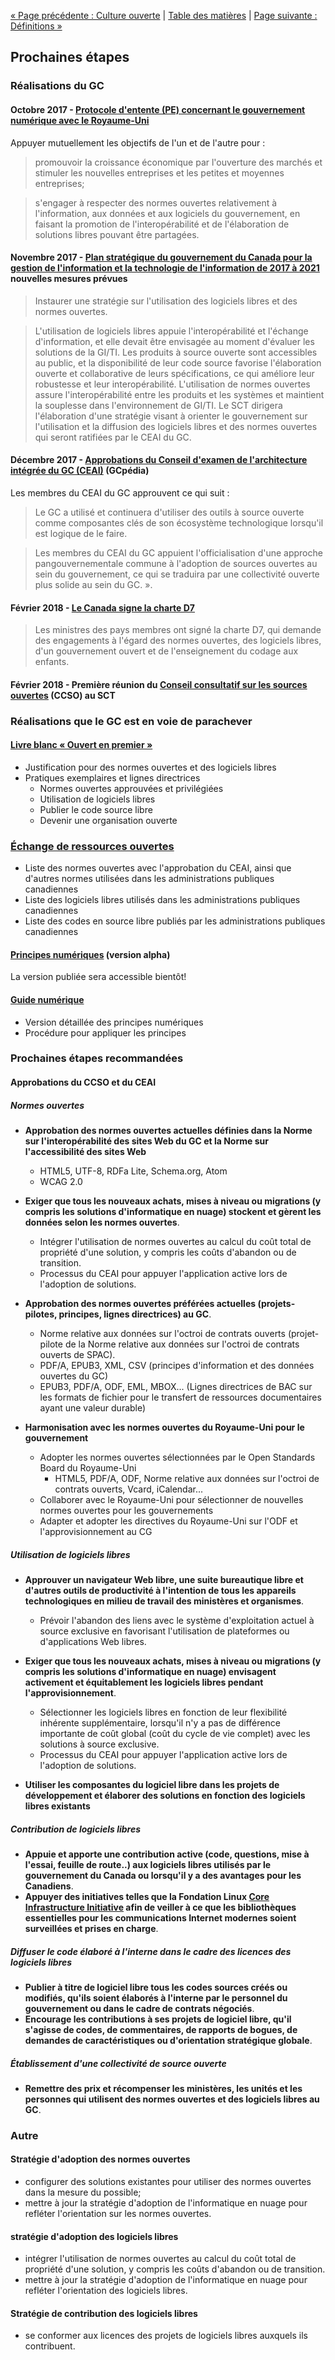 [« Page précédente : Culture ouverte](6_Culture_ouverte.md) | [Table des matières](../README.md#table-des-mati%C3%A8res) | [Page suivante : Définitions »](8_Définitions.md)

## Prochaines étapes

### Réalisations du GC

#### Octobre 2017 - [Protocole d'entente (PE) concernant le gouvernement numérique avec le Royaume-Uni](https://www.canada.ca/fr/secretariat-conseil-tresor/services/innovation/protocole-dentente-concernant-gouvernement-numerique.html)

Appuyer mutuellement les objectifs de l'un et de l'autre pour :

> promouvoir la croissance économique par l'ouverture des marchés et stimuler les nouvelles entreprises et les petites et moyennes entreprises;

> s'engager à respecter des normes ouvertes relativement à l'information, aux données et aux logiciels du gouvernement, en faisant la promotion de l'interopérabilité et de l'élaboration de solutions libres pouvant être partagées.

#### Novembre 2017 - [Plan stratégique du gouvernement du Canada pour la gestion de l'information et la technologie de l'information de 2017 à 2021](https://www.canada.ca/fr/secretariat-conseil-tresor/services/technologie-information/plan-strategique-2017-2021.html) nouvelles mesures prévues

> Instaurer une stratégie sur l'utilisation des logiciels libres et des normes ouvertes.

> L'utilisation de logiciels libres appuie l'interopérabilité et l'échange d'information, et elle devait être envisagée au moment d'évaluer les solutions de la GI/TI. Les produits à source ouverte sont accessibles au public, et la disponibilité de leur code source favorise l'élaboration ouverte et collaborative de leurs spécifications, ce qui améliore leur robustesse et leur interopérabilité. L'utilisation de normes ouvertes assure l'interopérabilité entre les produits et les systèmes et maintient la souplesse dans l'environnement de GI/TI. Le SCT dirigera l'élaboration d'une stratégie visant à orienter le gouvernement sur l'utilisation et la diffusion des logiciels libres et des normes ouvertes qui seront ratifiées par le CEAI du GC.

#### Décembre 2017 - [Approbations du Conseil d'examen de l'architecture intégrée du GC (CEAI)](http://www.gcpedia.gc.ca/gcwiki/images/9/98/GC_EARB_2017-12-14_Record_of_Discussion.pdf) (GCpédia)

Les membres du CEAI du GC approuvent ce qui suit :

> Le GC a utilisé et continuera d'utiliser des outils à source ouverte comme composantes clés de son écosystème technologique lorsqu'il est logique de le faire.

> Les membres du CEAI du GC appuient l'officialisation d'une approche pangouvernementale commune à l'adoption de sources ouvertes au sein du gouvernement, ce qui se traduira par une collectivité ouverte plus solide au sein du GC. ».

#### Février 2018 - [Le Canada signe la charte D7](https://ipolitics.ca/2018/02/22/canada-joins-club-worlds-digital-government-leaders/)

> Les ministres des pays membres ont signé la charte D7, qui demande des engagements à l'égard des normes ouvertes, des logiciels libres, d'un gouvernement ouvert et de l'enseignement du codage aux enfants.

#### Février 2018 - Première réunion du [Conseil consultatif sur les sources ouvertes](https://github.com/canada-ca/OS-Advisory_Conseil-SO) (CCSO) au SCT

### Réalisations que le GC est en voie de parachever

#### [Livre blanc « Ouvert en premier »](https://github.com/canada-ca/Open_First_Whitepaper)

- Justification pour des normes ouvertes et des logiciels libres
- Pratiques exemplaires et lignes directrices
  - Normes ouvertes approuvées et privilégiées
  - Utilisation de logiciels libres
  - Publier le code source libre
  - Devenir une organisation ouverte

### [Échange de ressources ouvertes](https://canada-ca.github.io/ore-ero/)

- Liste des normes ouvertes avec l'approbation du CEAI, ainsi que d'autres normes utilisées dans les administrations publiques canadiennes
- Liste des logiciels libres utilisés dans les administrations publiques canadiennes
- Liste des codes en source libre publiés par les administrations publiques canadiennes

#### [Principes numériques](https://ouvert.canada.ca/fr/blogue/principes-numeriques) (version alpha)

La version publiée sera accessible bientôt!

#### [Guide numérique](https://github.com/canada-ca/digital-playbook-guide-numerique)

- Version détaillée des principes numériques
- Procédure pour appliquer les principes

### Prochaines étapes recommandées

#### Approbations du CCSO et du CEAI

##### Normes ouvertes

- **Approbation des normes ouvertes actuelles définies dans la Norme sur l'interopérabilité des sites Web du GC et la 	Norme sur l'accessibilité des sites Web**
  - HTML5, UTF-8, RDFa Lite, Schema.org, Atom
  - WCAG 2.0

- **Exiger que tous les nouveaux achats, mises à niveau ou migrations (y compris les solutions d'informatique en nuage) stockent et gèrent les données selon les normes ouvertes**.
  - Intégrer l'utilisation de normes ouvertes au calcul du coût total de propriété d'une solution, y compris les coûts d'abandon ou de transition.
  - Processus du CEAI pour appuyer l'application active lors de l'adoption de solutions.

- **Approbation des normes ouvertes préférées actuelles (projets-pilotes, principes, lignes directrices) au GC**.
  - Norme relative aux données sur l'octroi de contrats ouverts (projet-pilote de la Norme relative aux données sur l'octroi de contrats ouverts de SPAC).
  - PDF/A, EPUB3, XML, CSV (principes d'information et des données ouvertes du GC)
  - EPUB3, PDF/A, ODF, EML, MBOX... (Lignes directrices de BAC sur les formats de fichier pour le transfert de ressources documentaires ayant une valeur durable)

- **Harmonisation avec les normes ouvertes du Royaume-Uni pour le gouvernement**
  - Adopter les normes ouvertes sélectionnées par le Open Standards Board du Royaume-Uni
    - HTML5, PDF/A, ODF, Norme relative aux données sur l'octroi de contrats ouverts, Vcard, iCalendar...
  - Collaborer avec le Royaume-Uni pour sélectionner de nouvelles normes ouvertes pour les gouvernements
  - Adapter et adopter les directives du Royaume-Uni sur l'ODF et l'approvisionnement au CG

##### Utilisation de logiciels libres

- **Approuver un navigateur Web libre, une suite bureautique libre et d'autres outils de productivité à l'intention de tous les appareils technologiques en milieu de travail des ministères et organismes**.
  - Prévoir l'abandon des liens avec le système d'exploitation actuel à source exclusive en favorisant l'utilisation de plateformes ou d'applications Web libres.

- **Exiger que tous les nouveaux achats, mises à niveau ou migrations (y compris les solutions d'informatique en nuage) envisagent activement et équitablement les logiciels libres pendant l'approvisionnement**.
  - Sélectionner les logiciels libres en fonction de leur flexibilité inhérente supplémentaire, lorsqu'il n'y a pas de différence importante de coût global (coût du cycle de vie complet) avec les solutions à source exclusive.
  - Processus du CEAI pour appuyer l'application active lors de l'adoption de solutions.

- **Utiliser les composantes du logiciel libre dans les projets de développement et élaborer des solutions en fonction des logiciels libres existants**

##### Contribution de logiciels libres

- **Appuie et apporte une contribution active (code, questions, mise à l'essai, feuille de route..) aux logiciels libres utilisés par le gouvernement du Canada ou lorsqu'il y a des avantages pour les Canadiens**.
- **Appuyer des initiatives telles que la Fondation Linux [Core Infrastructure Initiative](https://www.coreinfrastructure.org/) afin de veiller à ce que les bibliothèques essentielles pour les communications Internet modernes soient surveillées et prises en charge**.

##### Diffuser le code élaboré à l'interne dans le cadre des licences des logiciels libres

- **Publier à titre de logiciel libre tous les codes sources créés ou modifiés, qu'ils soient élaborés à l'interne par le personnel du gouvernement ou dans le cadre de contrats négociés**.
- **Encourage les contributions à ses projets de logiciel libre, qu'il s'agisse de codes, de commentaires, de rapports de bogues, de demandes de caractéristiques ou d'orientation stratégique globale**.

##### Établissement d'une collectivité de source ouverte

- **Remettre des prix et récompenser les ministères, les unités et les personnes qui utilisent des normes ouvertes et des logiciels libres au GC**.

### Autre

#### Stratégie d'adoption des normes ouvertes

- configurer des solutions existantes pour utiliser des normes ouvertes dans la mesure du possible;
- mettre à jour la stratégie d'adoption de l'informatique en nuage pour refléter l'orientation sur les normes ouvertes.

#### stratégie d'adoption des logiciels libres

- intégrer l'utilisation de normes ouvertes au calcul du coût total de propriété d'une solution, y compris les coûts d'abandon ou de transition.
- mettre à jour la stratégie d'adoption de l'informatique en nuage pour refléter l'orientation des logiciels libres.

#### Stratégie de contribution des logiciels libres

- se conformer aux licences des projets de logiciels libres auxquels ils contribuent.

